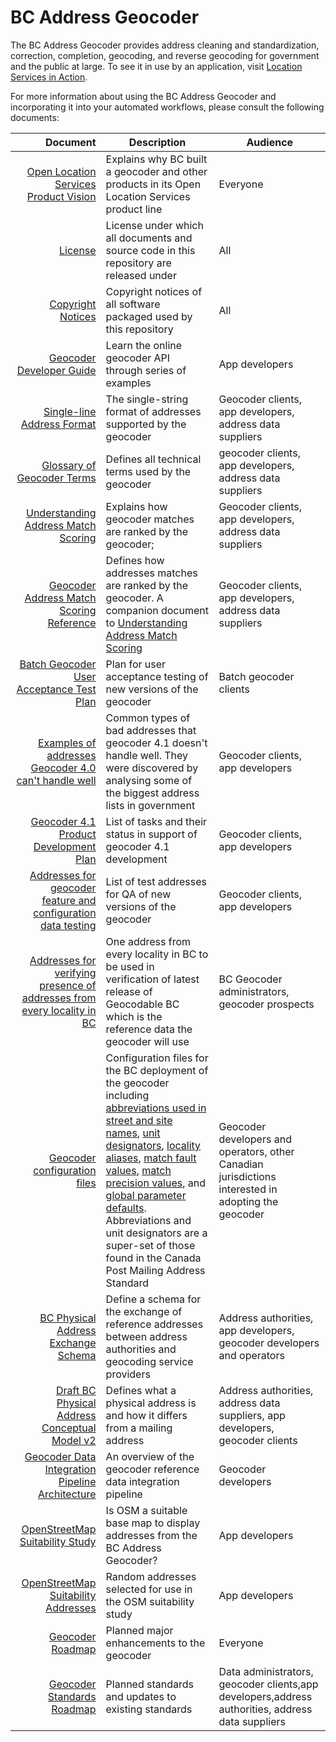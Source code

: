 # BC Address Geocoder
The BC Address Geocoder provides address cleaning and standardization, correction, completion, geocoding, and reverse geocoding for government and the public at large. To see it in use by an application, visit [Location Services in Action](https://ols-demo.apps.gov.bc.ca/index.html).


For more information about using the BC Address Geocoder and incorporating it into your automated workflows, please consult the following documents:

Document|Description|Audience
|---:|---|---|
[Open Location Services Product Vision](https://github.com/bcgov/ols-geocoder/blob/gh-pages/product-vision.md)|Explains why BC built a geocoder and other products in its Open Location Services product line|Everyone
[License](https://github.com/bcgov/ols-geocoder/blob/gh-pages/LICENSE)|License under which all documents and source code in this repository are released under|All
[Copyright Notices](https://github.com/bcgov/ols-geocoder/blob/gh-pages/notice.md)|Copyright notices of all software packaged used by this repository|All
[Geocoder Developer Guide](https://github.com/bcgov/ols-geocoder/blob/gh-pages/geocoder-developer-guide.md)|Learn the online geocoder API through series of examples|App developers
[Single-line Address Format](https://github.com/bcgov/ols-geocoder/blob/gh-pages/singleLineAddressFormat.md)|The single-string format of addresses supported by the geocoder|Geocoder clients, app developers, address data suppliers
[Glossary of Geocoder Terms](https://github.com/bcgov/ols-geocoder/blob/gh-pages/glossary.md)|Defines all technical terms used by the geocoder|geocoder clients, app developers, address data suppliers|
[Understanding Address Match Scoring](https://github.com/bcgov/ols-geocoder/blob/gh-pages/understanding-match-scoring.md)|Explains how geocoder matches are ranked by the geocoder;|Geocoder clients, app developers, address data suppliers
[Geocoder Address Match Scoring Reference](https://github.com/bcgov/ols-geocoder/blob/gh-pages/faults.md)|Defines how addresses matches are ranked by the geocoder. A companion document to [Understanding Address Match Scoring](https://github.com/bcgov/ols-geocoder/blob/gh-pages/understanding-match-scoring.md)|Geocoder clients, app developers, address data suppliers
[Batch Geocoder User Acceptance Test Plan](https://github.com/bcgov/ols-geocoder/blob/gh-pages/batch-geocoder-uat.md)|Plan for user acceptance testing of new versions of the geocoder|Batch geocoder clients
[Examples of addresses Geocoder 4.0 can't handle well](https://github.com/bcgov/ols-geocoder/blob/gh-pages/rejected-addresses.md)|Common types of bad addresses that geocoder 4.1 doesn't handle well. They were discovered by analysing some of the biggest address lists in government|Geocoder clients, app developers
[Geocoder 4.1 Product Development Plan](https://github.com/bcgov/ols-geocoder/blob/gh-pages/geocoder-4.1-development-plan.md)| List of tasks and their status in support of geocoder 4.1 development|Geocoder clients, app developers
[Addresses for geocoder feature and configuration data testing](https://github.com/bcgov/ols-geocoder/blob/gh-pages/atp_addresses.csv)|List of test addresses for QA of new versions of the geocoder|Geocoder clients, app developers
[Addresses for verifying presence of addresses from every locality in BC](https://github.com/bcgov/ols-geocoder/blob/gh-pages/sites_bc.csv)|One address from every locality in BC to be used in verification of latest release of Geocodable BC which is the reference data the geocoder will use|BC Geocoder administrators, geocoder prospects  
[Geocoder configuration files](https://github.com/bcgov/ols-geocoder/tree/gh-pages/config/bc)|Configuration files for the BC deployment of the geocoder including [abbreviations used in street and site names](https://github.com/bcgov/ols-geocoder/blob/gh-pages/config/bc/abbreviations.csv), [unit designators](https://github.com/bcgov/ols-geocoder/blob/gh-pages/config/bc/matchPrecisionValues.csv), [locality aliases](https://github.com/bcgov/ols-geocoder/blob/gh-pages/config/bc/localityAliases.csv), [match fault values](https://github.com/bcgov/ols-geocoder/blob/gh-pages/config/bc/matchFaultValues.csv), [match precision values](https://github.com/bcgov/ols-geocoder/blob/gh-pages/config/bc/matchPrecisionValues.csv), and [global parameter defaults](https://github.com/bcgov/ols-geocoder/blob/gh-pages/config/bc/globalDefaults.csv). Abbreviations and unit designators are a super-set of those found in the Canada Post Mailing Address Standard|Geocoder developers and operators, other Canadian jurisdictions interested in adopting the geocoder
[BC Physical Address Exchange Schema](https://github.com/bcgov/ols-geocoder/blob/gh-pages/BCAddressExchangeSchema.md)|Define a schema for the exchange of reference addresses between address authorities and geocoding service providers|Address authorities, app developers, geocoder developers and operators
[Draft BC Physical Address Conceptual Model v2](https://github.com/bcgov/ols-geocoder/blob/gh-pages/physical-address-conceptual-model.md)|Defines what a physical address is and how it differs from a mailing address|Address authorities, address data suppliers, app developers, geocoder clients
[Geocoder Data Integration Pipeline Architecture](https://github.com/bcgov/ols-geocoder/blob/gh-pages/address-data-pipeline.md)|An overview of the geocoder reference data integration pipeline|Geocoder developers
[OpenStreetMap Suitability Study](https://github.com/bcgov/ols-geocoder/blob/gh-pages/osm-suitability.md)|Is OSM a suitable base map to display addresses from the BC Address Geocoder?|App developers
[OpenStreetMap Suitability Addresses](https://github.com/bcgov/ols-geocoder/blob/gh-pages/itn-osm-comparison.csv)|Random addresses selected for use in the OSM suitability study|App developers
[Geocoder Roadmap](https://github.com/bcgov/ols-geocoder/blob/gh-pages/roadmap.md)|Planned major enhancements to the geocoder|Everyone
[Geocoder Standards Roadmap](https://github.com/bcgov/ols-geocoder/blob/gh-pages/standards-roadmap.md)|Planned standards and updates to existing standards|Data administrators, geocoder clients,app developers,address authorities, address data suppliers
